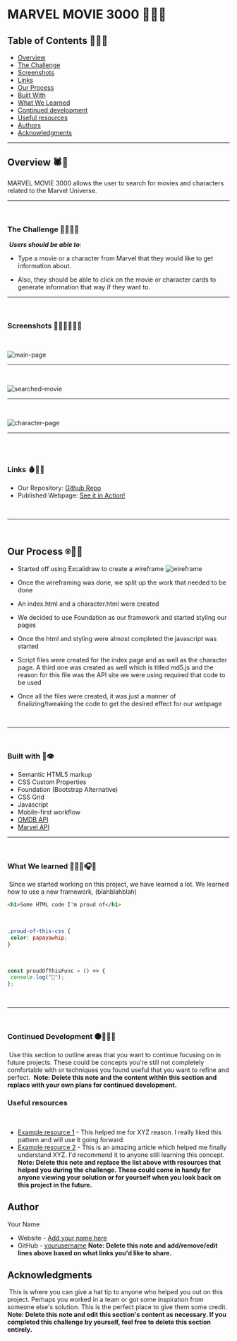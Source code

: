 # __MARVEL MOVIE 3000__ 🦾🤖🎥

## __Table of Contents__ 🐜👨🏻
- [Overview](#overview-🕷👨)
 - [The Challenge](#the-challenge-👨😡💪🍏)
 - [Screenshots](#screenshots-🖐🏼🌀🧛🏻‍♂️)
 - [Links](#links-🩸🧙‍♀️)
- [Our Process](#our-process-⍟🦸‍♂️)
 - [Built With](#built-with-🦅👁)
 - [What We Learned](#what-we-learned-🔫👱‍♂️🎧🎶)
 - [Continued development](#continued-development)
 - [Useful resources](#useful-resources)
- [Authors](#author)
- [Acknowledgments](#acknowledgments)
<hr>

## __Overview__ 🕷👨 
​MARVEL MOVIE 3000 allows the user to search for movies and characters related to the Marvel Universe.
<hr>
<br>

### __The Challenge__ 👨😡💪🍏
​
___Users should be able to___:
​
- Type a movie or a character from Marvel that they would like to get information about.

- Also, they should be able to click on the movie or character cards to generate information that way if they want to.

<hr>
<br>

### __Screenshots__ 🖐🏼🌀🧛🏻‍♂️
<br>

![main-page](./assets/img/Web%20capture_28-12-2022_211430_127.0.0.1.jpeg)
<hr>
<br>

![searched-movie](./assets/img/Web%20capture_28-12-2022_211452_127.0.0.1.jpeg)
<hr>
<br>

![character-page](./assets/img/Web%20capture_28-12-2022_211513_127.0.0.1.jpeg)
<hr>
<br>
<br>

### __Links__ 🩸🧙‍♀️

- Our Repository: [Github Repo](https://github.com/appleschaussaa/marvel-movies-3000)
- Published Webpage: [See it in Action!](https://your-live-site-url.com)

​<hr>
<br>

## __Our Process__ ⍟🦸‍♂️

* Started off using Excalidraw to create a wireframe
![wireframe](./assets/img/wireframe.png)

* Once the wireframing was done, we split up the work that needed to be done

* An index.html and a character.html were created

* We decided to use Foundation as our framework and started styling our pages

* Once the html and styling were almost completed the javascript was started

* Script files were created for the index page and as well as the character page. A third one was created as well which is titled md5.js and the reason for this file was the API site we were using required that code to be used

* Once all the files were created, it was just a manner of finalizing/tweaking the code to get the desired effect for our webpage

<br>
<hr>
<br>

### __Built with__ 🦅👁

- Semantic HTML5 markup
- CSS Custom Properties
- Foundation (Bootstrap Alternative)
- CSS Grid
- Javascript
- Mobile-first workflow
- [OMDB API](https://www.omdbapi.com/)
- [Marvel API](https://rapidapi.com/stefan.skliarov/api/Marvel/)

<hr>
<br>

### __What We learned__ 🔫👱‍♂️🎧🎶
​
Since we started working on this project, we have learned a lot. We learned how to use a new framework, (blahblahblah)
​
​
```html
<h1>Some HTML code I'm proud of</h1>
```
​
```css
.proud-of-this-css {
 color: papayawhip;
}
```
​
```js
const proudOfThisFunc = () => {
 console.log("🎉");
};
```

<br>
<hr>
<br>

### __Continued Development__ ⚫️👩🏻‍🦰
​
Use this section to outline areas that you want to continue focusing on in future projects. These could be concepts you're still not completely comfortable with or techniques you found useful that you want to refine and perfect.
​
**Note: Delete this note and the content within this section and replace with your own plans for continued development.**
​
### Useful resources
​
- [Example resource 1](https://www.example.com) - This helped me for XYZ reason. I really liked this pattern and will use it going forward.
- [Example resource 2](https://www.example.com) - This is an amazing article which helped me finally understand XYZ. I'd recommend it to anyone still learning this concept.
​
**Note: Delete this note and replace the list above with resources that helped you during the challenge. These could come in handy for anyone viewing your solution or for yourself when you look back on this project in the future.**
​
## Author
 Your Name
- Website - [Add your name here](https://www.your-site.com)
- GitHub - [yourusername](https://github.com/yourusername)
​
**Note: Delete this note and add/remove/edit lines above based on what links you'd like to share.**
​
## Acknowledgments
​
This is where you can give a hat tip to anyone who helped you out on this project. Perhaps you worked in a team or got some inspiration from someone else's solution. This is the perfect place to give them some credit.
​
**Note: Delete this note and edit this section's content as necessary. If you completed this challenge by yourself, feel free to delete this section entirely.**

